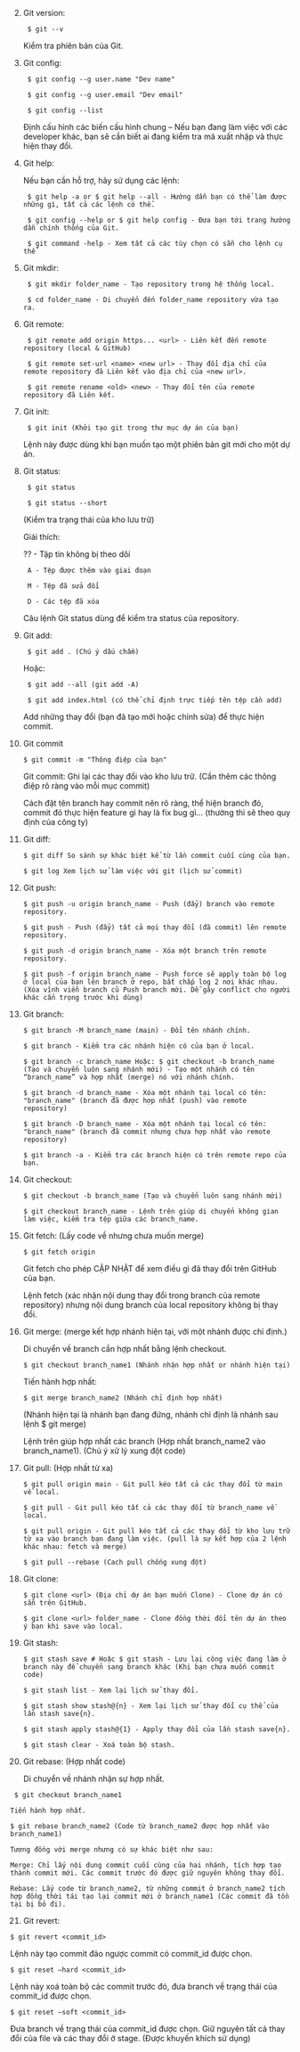 2. Git version:

   ` $ git --v`

    Kiểm tra phiên bản của Git.

3. Git config:

        $ git config --g user.name "Dev name"

        $ git config --g user.email "Dev email"

        $ git config --list

    Định cấu hình các biến cấu hình chung – Nếu bạn đang làm việc với các developer khác, bạn sẽ cần biết ai đang kiểm tra mã xuất nhập và thực hiện thay đổi.

4. Git help:

    Nếu bạn cần hỗ trợ, hãy sử dụng các lệnh:

        $ git help -a or $ git help --all - Hướng dẫn bạn có thể làm được những gì, tất cả các lệnh có thể.

        $ git config --help or $ git help config - Đưa bạn tới trang hướng dẫn chính thống của Git.

        $ git command -help - Xem tất cả các tùy chọn có sẵn cho lệnh cụ thể

5. Git mkdir:

        $ git mkdir folder_name - Tạo repository trong hệ thống local.

        $ cd folder_name - Di chuyển đến folder_name repository vừa tạo ra.

6. Git remote:

        $ git remote add origin https... <url> - Liên kết đến remote repository (local & GitHub)

        $ git remote set-url <name> <new url> - Thay đổi địa chỉ của remote repository đã Liên kết vào địa chỉ của <new url>.

        $ git remote rename <old> <new> - Thay đổi tên của remote repository đã Liên kết.

7. Git init:

        $ git init (Khởi tạo git trong thư mục dự án của bạn)

    Lệnh này được dùng khi bạn muốn tạo một phiên bản git mới cho một dự án.
8. Git status:

        $ git status

        $ git status --short

    (Kiểm tra trạng thái của kho lưu trữ)

    Giải thích:

    ?? - Tập tin không bị theo dõi

        A - Tệp được thêm vào giai đoạn

        M - Tệp đã sửa đổi

        D - Các tệp đã xóa

    Câu lệnh Git status dùng để kiểm tra status của repository.

9. Git add:

        $ git add . (Chú ý dấu chấm)

    Hoặc:

        $ git add --all (git add -A)

        $ git add index.html (có thể chỉ định trực tiếp tên tệp cần add)

    Add những thay đổi (bạn đã tạo mới hoặc chỉnh sửa) để thực hiện commit.

10. Git commit

        $ git commit -m "Thông điệp của bạn"

    Git commit: Ghi lại các thay đổi vào kho lưu trữ. (Cần thêm các thông điệp rõ ràng vào mỗi mục commit)

    Cách đặt tên branch hay commit nên rõ ràng, thể hiện branch đó, commit đó thực hiện feature gì hay là fix bug gì... (thường thì sẽ theo quy định của công ty)

11. Git diff:

        $ git diff So sánh sự khác biệt kể từ lần commit cuối cùng của bạn.

        $ git log Xem lịch sử làm việc với git (lịch sử commit)

12. Git push:

        $ git push -u origin branch_name - Push (đẩy) branch vào remote repository.

        $ git push - Push (đẩy) tất cả mọi thay đổi (đã commit) lên remote repository.

        $ git push -d origin branch_name - Xóa một branch trên remote repository.

        $ git push -f origin branch_name - Push force sẽ apply toàn bộ log ở local của bạn lên branch ở repo, bất chấp log 2 nơi khác nhau. (Xóa vĩnh viễn branch cũ Push branch mới. Dễ gây conflict cho người khác cẩn trọng trước khi dùng)

13. Git branch:

        $ git branch -M branch_name (main) - Đổi tên nhánh chính.

        $ git branch - Kiểm tra các nhánh hiện có của bạn ở local.

        $ git branch -c branch_name Hoặc: $ git checkout -b branch_name (Tạo và chuyển luôn sang nhánh mới) - Tạo một nhánh có tên “branch_name” và hợp nhất (merge) nó với nhánh chính.

        $ git branch -d branch_name - Xóa một nhánh tại local có tên: "branch_name" (branch đã được hợp nhất (push) vào remote repository)

        $ git branch -D branch_name - Xóa một nhánh tại local có tên: "branch_name" (branch đã commit nhưng chưa hợp nhất vào remote repository)

        $ git branch -a - Kiểm tra các branch hiện có trên remote repo của bạn.

14. Git checkout:

        $ git checkout -b branch_name (Tạo và chuyển luôn sang nhánh mới)

        $ git checkout branch_name - Lệnh trên giúp di chuyển không gian làm việc, kiểm tra tệp giữa các branch_name.

15. Git fetch: (Lấy code về nhưng chưa muốn merge)

        $ git fetch origin

    Git fetch cho phép CẬP NHẬT để xem điều gì đã thay đổi trên GitHub của bạn.

    Lệnh fetch (xác nhận nội dung thay đổi trong branch của remote repository) nhưng nội dung branch của local repository không bị thay đổi.

16. Git merge: (merge kết hợp nhánh hiện tại, với một nhánh được chỉ định.)

    Di chuyển về branch cần hợp nhất bằng lệnh checkout.

        $ git checkout branch_name1 (Nhánh nhận hợp nhất or nhánh hiện tại)

    Tiến hành hợp nhất:

        $ git merge branch_name2 (Nhánh chỉ định hợp nhất)

    (Nhánh hiện tại là nhánh bạn đang đứng, nhánh chỉ định là nhánh sau lệnh $ git merge)

    Lệnh trên giúp hợp nhất các branch (Hợp nhất branch_name2 vào branch_name1). (Chú ý xử lý xung đột code)

17. Git pull: (Hợp nhất từ xa)

        $ git pull origin main - Git pull kéo tất cả các thay đổi từ main về local.

        $ git pull - Git pull kéo tất cả các thay đổi từ branch_name về local.

        $ git pull origin - Git pull kéo tất cả các thay đổi từ kho lưu trữ từ xa vào branch bạn đang làm việc. (pull là sự kết hợp của 2 lệnh khác nhau: fetch và merge)

        $ git pull --rebase (Cach pull chống xung đột)

18. Git clone:

        $ git clone <url> (Địa chỉ dự án bạn muốn Clone) - Clone dự án có sẵn trên GitHub.

        $ git clone <url> folder_name - Clone đồng thời đổi tên dự án theo ý bạn khi save vào local.

19. Git stash:

        $ git stash save # Hoặc $ git stash - Lưu lại công việc đang làm ở branch này để chuyển sang branch khác (Khi bạn chưa muốn commit code)

        $ git stash list - Xem lại lịch sử thay đổi.

        $ git stash show stash@{n} - Xem lại lịch sử thay đổi cụ thể của lần stash save{n}.

        $ git stash apply stash@{1} - Apply thay đổi của lần stash save{n}.

        $ git stash clear - Xoá toàn bộ stash.

20. Git rebase: (Hợp nhất code)

    Di chuyển về nhánh nhận sự hợp nhất.

   ` $ git checkout branch_name1`

    Tiến hành hợp nhất.

    $ git rebase branch_name2 (Code từ branch_name2 được hợp nhất vào branch_name1)

    Tương đồng với merge nhưng có sự khác biệt như sau:

    Merge: Chỉ lấy nội dung commit cuối cùng của hai nhánh, tích hợp tạo thành commit mới. Các commit trước đó được giữ nguyên không thay đổi.

    Rebase: Lấy code từ branch_name2, từ những commit ở branch_name2 tích hợp đồng thời tái tạo lại commit mới ở branch_name1 (Các commit đã tồn tại bị bỏ đi).

21. Git revert:

`$ git revert <commit_id>`

Lệnh này tạo commit đảo ngược commit có commit_id được chọn.

`$ git reset –hard <commit_id>`

Lệnh này xoá toàn bộ các commit trước đó, đưa branch về trạng thái của commit_id được chọn.

`$ git reset –soft <commit_id>` 

Đưa branch về trạng thái của commit_id được chọn. Giữ nguyên tất cả thay đổi của file và các thay đổi ở stage. (Được khuyến khích sử dụng)